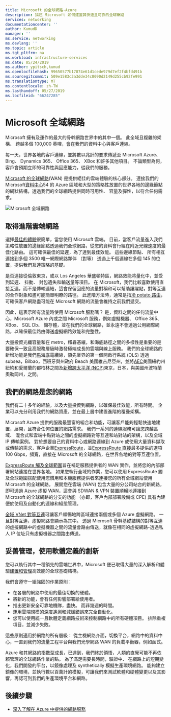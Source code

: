 ```yaml
---
title: Microsoft 的全球網路-Azure
description: 描述 Microsoft 如何建置其快速且可靠的全球網路
services: networking
documentationcenter: ''
author: KumudD
manager: ''
ms.service: networking
ms.devlang: ''
ms.topic: article
ms.tgt_pltfrm: na
ms.workload: infrastructure-services
ms.date: 05/24/2019
ms.author: ypitsch,kumud
ms.openlocfilehash: 99650577b17874e61d1cede979d7ef2f4bfd491b
ms.sourcegitcommit: 509e1583c3a3dde34c8090d2149d255cb92fe991
ms.translationtype: MT
ms.contentlocale: zh-TW
ms.lasthandoff: 05/27/2019
ms.locfileid: "66247285"
---
```

# <a name="microsoft-global-network"></a>Microsoft 全域網路

Microsoft 擁有及運作的最大的骨幹網路世界中的其中一個。 此全域且複雜的架構、 跨越多個 100,000 英哩，會在我們的資料中心與客戶連線。 
 
每一天，世界各地的客戶連線，並將數以兆計的要求傳遞至 Microsoft Azure、 Bing、 Dynamics 365、 Office 365、 XBox 和許多其他項目。 不論類型為何，客戶會預期立即的可靠性與回應能力，從我們的服務。 
 
[Microsoft 的全球網路](https://azure.microsoft.com/global-infrastructure/global-network/)(WAN) 是提供絕佳的雲端體驗的核心部分。 連接我們的 Microsoft[資料中心](https://azure.microsoft.com/global-infrastructure/)54 的 Azure 區域和大型的策略性放置的世界各地的邊緣節點的網狀結構，透過我們的全球網路提供同時可用性、 容量及彈性，以符合任何需求。

![Microsoft 全域網路](./media/microsoft-global-network/microsoft-global-wan.png)
 
## <a name="get-the-premium-cloud-network"></a>取得進階雲端網路
 
選擇[最佳的體驗](https://www.sdxcentral.com/articles/news/azure-tops-aws-gcp-in-cloud-performance-says-thousandeyes/2018/11/)很簡單，當您使用 Microsoft 雲端。 目前，當客戶流量進入我們策略性放置的邊緣節點透過我們全球網路，從您的資料會行經在附近光線速度的最佳化路由。 這可確保最佳的延遲，為了達到最佳效能。 這些邊緣節點、 所有相互連接到多個 3500 唯一網際網路夥伴 （對等） 透過上千個連線在多個 145 的位置，提供我們互連策略的基礎。 
 
是否連接從倫敦東京，或以 Los Angeles 華盛頓特區，網路效能將量化中，並受到延遲、 抖動、 封包遺失和輸送量等項目。  在 Microsoft，我們比較喜歡使用直接互連，而不是傳輸連結，這會保留回應的流量對稱和可以幫助讓躍點，對等互連的合作對象和盡可能簡單明瞭的路徑。 此進階方法時，通常是指[冷 potato 路由](https://en.wikipedia.org/wiki/Hot-potato_and_cold-potato_routing)，可確保客戶網路盡可能在 Microsoft 網路的流量會維持之前我們遞交。  
 
因此，這表示所有流量時使用 Microsoft 服務嗎？ 是，資料之間的任何流量中心，Microsoft Azure 內或之間 Microsoft 服務，例如虛擬機器、 Office 365、 XBox、 SQL Db、 儲存體，並在我們的全球網路，並永遠不會透過公用網際網路，以確保最佳路由傳送虛擬網路效能和完整性。  
 
大量投資光纖容量和在 metro，糔礜惎纕，和海底路徑之間的多樣性是重要的是要確保一致且高服務層級時激發極端成長的雲端與線上服務。 我們的全球網路的新增功能是我們[馬](https://www.submarinecablemap.com/#/submarine-cable/marea)海底電纜線，領先業界的第一個開啟行系統 (OLS) 透過 subsea，Bilbao，西班牙與州政府 Beach 美國維吉尼亞州，並將[AEC](https://www.submarinecablemap.com/#/submarine-cable/aeconnect-1)美國紐約州紐約和愛爾蘭的都柏林之間及[新增跨太平洋 (NCP)](https://www.submarinecablemap.com/#/submarine-cable/new-cross-pacific-ncp-cable-system)東京，日本，與美國州波特蘭奧勒岡州，之間。 
 

## <a name="our-network-is-your-network"></a>我們的網路是您的網路

我們有二十多年的經驗，以及大量投資到網路，以確保最佳效能，所有時間。 企業可以充分利用我們的網路資產，並在最上層中建置進階的覆疊架構。 
 
Microsoft Azure 提供的服務最豐富的組合和功能，可讓客戶能夠輕鬆快速地建置，展開，且符合任何位置的網路需求。 我們一系列的連線服務可讓您跨越區域、 混合式和雲端中點對站之間的虛擬網路對等互連和站對站的架構，以及全域 IP 傳輸案例。  對於想要自己的資料中心或網路連線到 Azure 或使用大量資料擷取或傳輸的需求，客戶企業[ExpressRoute](../expressroute/expressroute-introduction.md)，並[ExpressRoute 直接](../expressroute/expressroute-erdirect-about.md)最多提供的選項100 Gbps，頻寬，直接在 Microsoft 的全球網路，在世界各地的對等互連位置。  
 
[ExpressRoute 觸及全球範圍](../expressroute/expressroute-global-reach.md)旨在補足服務提供者的 WAN 實作，並將您的內部部署網站連接在世界各地。 如果您執行全域的作業，您可以使用 ExpressRoute 觸及全球範圍搭配使用您慣用和本機服務提供者來連接您的所有全域網站使用 Microsoft 的全球網路。 展開您在雲端 (WAN) 包含大量的分公司站台的新網路，即可透過 Azure 虛擬 WAN，這會與 SDWAN & VPN 裝置順暢地連接到 Microsoft 的全球網路的分支的功能 （亦即，客戶內部部署設備或 CPE) 具有內建便於使用及自動化的連線和組態管理。 
 
[全域 VNet 對等互連](../virtual-network/virtual-network-peering-overview.md)可讓客戶順暢地跨區域連接兩個或多個 Azure 虛擬網路。 一旦對等互連，虛擬網路會顯示為其中。 透過 Microsoft 骨幹基礎結構的對等互連的虛擬網路中的虛擬機器之間的流量會路由傳送，就像在相同的虛擬網路-透過私人 IP 位址只有虛擬機器之間路由傳送。 
 

## <a name="well-managed-using-software-defined-innovation"></a>妥善管理，使用軟體定義的創新

您可以執行其中一種領先的雲端世界中，Microsoft 便已取得大量的深入解析和體驗[建置和管理](https://myignite.techcommunity.microsoft.com/sessions/66668)高效能的全球基礎結構。  
 
我們會遵守一組強固的作業原則： 
 
- 在各層的網路中使用的最佳切換的硬體。  
- 將新的功能，會有任何影響部署給使用者。  
- 推出更新安全可靠地機隊，盡快。 而非幾週的時間。  
- 運用雲端規模的深度遙測和減緩錯誤來完全自動化。  
- 您可以使用統一且軟體定義網路技術來控制網路中的所有硬體項目。  排除重複項目，並減少失敗。 
 
這些原則適用於網路的所有層級： 從主機網路介面，切換平台，網路中的資料中心，一直到我們的流量工程平台與我們光學網路 WAN 的負載平衡器，例如函式。  
 
Azure 和其網路的指數型成長，已達到，我們終於領悟，人類的直覺可能不再依賴管理的全球網路作業的點。 為了滿足需要長時間，驗證中、 在網路上的短期變化，我們開發的平台，以鏡像處理及 synthetically 模擬生產環境網路。 能夠建立鏡像的環境，並執行數以百萬計的模擬，可讓我們來測試軟體和硬體變更以及其影響，再認可到我們的生產環境平台和網路。 

## <a name="next-steps"></a>後續步驟
- [深入了解在 Azure 中提供的網路服務](https://azure.microsoft.com/product-categories/networking/)
